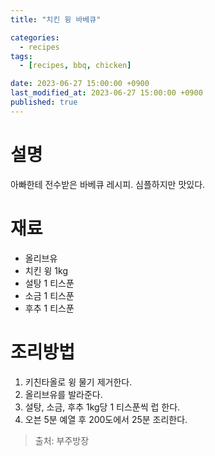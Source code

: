 ```yaml
---
title: "치킨 윙 바베큐"

categories:
  - recipes
tags:
  - [recipes, bbq, chicken]

date: 2023-06-27 15:00:00 +0900
last_modified_at: 2023-06-27 15:00:00 +0900
published: true
---
```

# 설명
아빠한테 전수받은 바베큐 레시피. 심플하지만 맛있다.

# 재료
* 올리브유
* 치킨 윙 1kg
* 설탕 1 티스푼
* 소금 1 티스푼
* 후추 1 티스푼

# 조리방법
1. 키친타올로 윙 물기 제거한다.
2. 올리브유를 발라준다.
3. 설탕, 소금, 후추 1kg당 1 티스푼씩 럽 한다.
4. 오븐 5분 예열 후 200도에서 25분 조리한다.

> 출처: 부주방장